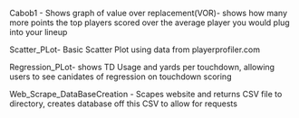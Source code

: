 Cabob1 - Shows graph of value over replacement(VOR)- shows how many more points the top players scored over the average player you would plug into your lineup 

Scatter_PLot- Basic Scatter Plot using data from playerprofiler.com 

Regression_PLot- shows TD Usage and yards per touchdown, allowing users to see canidates of regression on touchdown scoring 

Web_Scrape_DataBaseCreation - Scapes website and returns CSV file to directory, creates database off this CSV to allow for requests 


